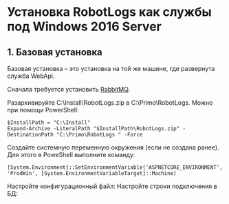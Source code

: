 # Установка RobotLogs как службы под Windows 2016 Server

## 1. Базовая установка

Базовая установка – это установка на той же машине, где развернута служба WebApi.

Сначала требуется установить [RabbitMQ](../../orchestrator-new/install/windows/rabbitmq-windows.md).

Разархивируйте C:\Install\RobotLogs.zip в C:\Primo\RobotLogs. Можно при помощи PowerShell:
```
$InstallPath = "C:\Install"
Expand-Archive -LiteralPath "$InstallPath\RobotLogs.zip" -DestinationPath "C:\Primo\RobotLogs " -Force
```
Создайте системную переменную окружения (если не создана ранее). Для этого в PoweShell выполните команду:
```
[System.Environment]::SetEnvironmentVariable('ASPNETCORE_ENVIRONMENT', 'ProdWin', [System.EnvironmentVariableTarget]::Machine)
```
Настройте конфигурационный файл:
Настройте строки подключения в БД:

